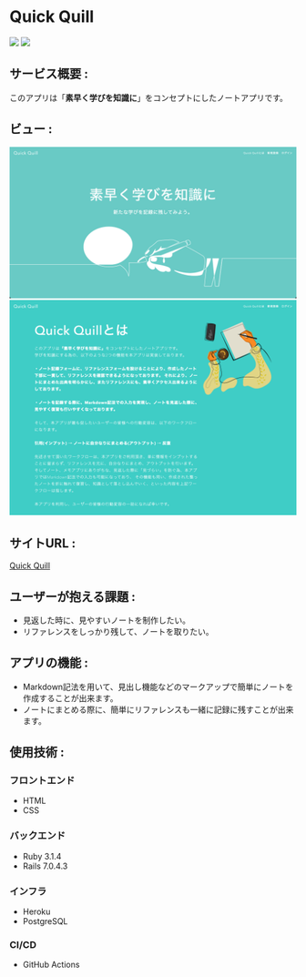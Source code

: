 # Quick Quill
![](https://img.shields.io/badge/Ruby-v3.1.4-red)
![](https://img.shields.io/badge/Rails-v7.0.4.3-red)
## サービス概要 :
このアプリは「**素早く学びを知識に**」をコンセプトにしたノートアプリです。

## ビュー :
<img src="app/assets/images/quick-quill-home-image.png">
<img src="app/assets/images/quick-quill-about-image.png">


## サイトURL :
[Quick Quill](https://quick-quill.herokuapp.com/)

## ユーザーが抱える課題 :
- 見返した時に、見やすいノートを制作したい。
- リファレンスをしっかり残して、ノートを取りたい。

## アプリの機能 :
- Markdown記法を用いて、見出し機能などのマークアップで簡単にノートを作成することが出来ます。
- ノートにまとめる際に、簡単にリファレンスも一緒に記録に残すことが出来ます。

## 使用技術 :
### フロントエンド
- HTML
- CSS
### バックエンド
- Ruby 3.1.4
- Rails 7.0.4.3
### インフラ
- Heroku
- PostgreSQL
### CI/CD
- GitHub Actions